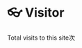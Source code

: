 # 👓 Visitor
<script async src="//busuanzi.ibruce.info/busuanzi/2.3/busuanzi.pure.mini.js"></script>
<span id="busuanzi_container_site_pv">Total visits to this site<span id="busuanzi_value_site_pv"></span>次</span>
